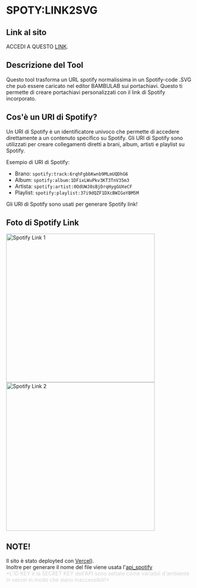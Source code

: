 # SPOTY:LINK2SVG

## Link al sito
ACCEDI A QUESTO [LINK](https://spoty-linkhttp2svg.vercel.app/). 

## Descrizione del Tool

Questo tool trasforma un URL spotify normalissima in un Spotify-code .SVG che può essere caricato nel editor BAMBULAB sui portachiavi. Questo ti permette di creare portachiavi personalizzati con il link di Spotify incorporato.

## Cos'è un URI di Spotify?

Un URI di Spotify è un identificatore univoco che permette di accedere direttamente a un contenuto specifico su Spotify. Gli URI di Spotify sono utilizzati per creare collegamenti diretti a brani, album, artisti e playlist su Spotify.

Esempio di URI di Spotify:
- Brano: `spotify:track:6rqhFgbbKwnb9MLmUQDhG6`
- Album: `spotify:album:1DFixLWuPkv3KT3TnV35m3`
- Artista: `spotify:artist:0OdUWJ0sBjDrqHygGUXeCF`
- Playlist: `spotify:playlist:37i9dQZF1DXcBWIGoYBM5M`

Gli URI di Spotify sono usati per generare Spotify link!

## Foto di Spotify Link

<img src="https://scannables.scdn.co/uri/plain/png/000000/white/1000/spotify%3Atrack%3A1kKccj5wYXTj3gTpUIMoac" alt="Spotify Link 1" width="400"/>
<img src="https://scannables.scdn.co/uri/plain/jpeg/FFFFFF/black/640/spotify:track:4QAVzoQziO6ZobIjZtTFwo" alt="Spotify Link 2" width="400"/>

## NOTE!
Il sito è stato deployted con [Vercel](https://vercel.com/dreamsoldierc404s-projects/spoty-linkhttp2svg)).  
Inoltre per generare il nome del file viene usata l'[api_spotify](https://developer.spotify.com/dashboard/dfa218e2b3464f14b66ef04022172359)  
<span style="color:lightgrey">\*L'ID KEY e la SECRET KEY dell'API sono settate come variaibli d'ambiente in vercel in modo che siano inaccessibili!\*</span>
